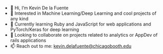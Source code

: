 - 👋 Hi, I’m Kevin De la Fuente
- 👀 Interested in Machine Learning/Deep Learning and cool projects of any kind
- 🌱 Currently learning Ruby and JavaScript for web applications and PyTorch/Keras for deep learning
- 💞️ Looking to collaborate on projects related to analytics or AppDev of rails applications
- 📫 Reach out to me: kevin.delafuente@chicagobooth.edu

<!---
KevinDelaFuente/KevinDelaFuente is a ✨ special ✨ repository because its `README.md` (this file) appears on your GitHub profile.
You can click the Preview link to take a look at your changes.
--->
